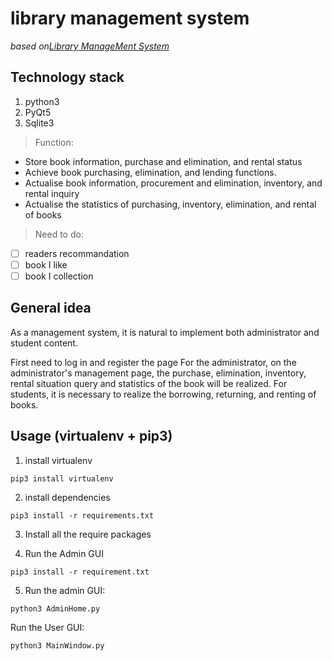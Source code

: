 # library management system

*based on<a href = "https://github.com/ycdxsb/LibraryManageDesktopApp">Library ManageMent System</a>* 

## Technology stack

1. python3
2. PyQt5
3. Sqlite3

> Function:
- Store book information, purchase and elimination, and rental status
- Achieve book purchasing, elimination, and lending functions.
- Actualise book information, procurement and elimination, inventory, and rental inquiry
- Actualise the statistics of purchasing, inventory, elimination, and rental of books

> Need to do:
- [ ] readers recommandation
- [ ] book I like
- [ ] book I collection

## General idea

As a management system, it is natural to implement both administrator and student content.

First need to log in and register the page
For the administrator, on the administrator's management page, the purchase, elimination, inventory, rental situation query and statistics of the book will be realized.
For students, it is necessary to realize the borrowing, returning, and renting of books.

## Usage (virtualenv + pip3)

1. install virtualenv 
```shell
pip3 install virtualenv
```

2. install dependencies 
```shell
pip3 install -r requirements.txt
```
3. Install all the require packages

4. Run the Admin GUI
```python3
pip3 install -r requirement.txt
```
5. Run the admin GUI:
```python3
python3 AdminHome.py
```
Run the User GUI: 
```python3
python3 MainWindow.py
```

